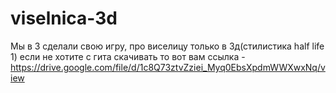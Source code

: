 # viselnica-3d
Мы в 3 сделали свою игру, про виселицу только в 3д(стилистика half life 1)
если не хотите с гита скачивать то вот вам ссылка - https://drive.google.com/file/d/1c8Q73ztvZziei_Myq0EbsXpdmWWXwxNq/view
